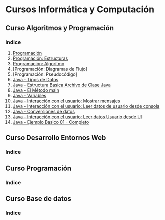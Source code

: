 # Cursos Informática y Computación

## Curso Algoritmos y Programación
### Indice
1.  [Programación](01.Programacion.md)
2.  [Programación: Estructuras](02.Estructuras.md)
3.  [Programación: Algoritmo](02.Algoritmos.md)
4.  [Programación: Diagramas de Flujo]
5.  [Programación: Pseudocódigo]
6.  [Java - Tipos de Datos](02.tipos.md)
7.  [Java - Estructura Basica Archivo de Clase Java](03.EstructuraBasicaArchivo.md)
8.  [Java - El Método main](04.ElMetodoMain.md)
9.  [Java - Variables](05.Variables.md)
10. [Java - Interacción con el usuario: Mostrar mensajes](06.MostrarMensajes.md)
11. [Java - Interacción con el usuario: Leer datos de usuario desde consola](07.LeerDatosUsuario.md)
12. [Java - Conversiones de datos](08.ConversionesDatos.md)
13. [Java - Interacción con el usuario: Leer datos Usuario desde UI](09.LeerDatosUsuario_UI.md)
14. [Java - Ejemplo Basico 01 - Completo](100.Ejemplo01.md)

## Curso Desarrollo Entornos Web
### Indice

## Curso Programación
### Indice

## Curso Base de datos
### Indice